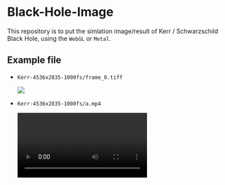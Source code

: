 # Black-Hole-Image

This repository is to put the simlation image/result of Kerr / Schwarzschild Black Hole, using the `WebGL` or `Metal`.

## Example file

- `Kerr-4536x2835-1000fs/frame_0.tiff`

    <img src="Kerr-4536x2835-1000fs/frame_0.tiff">

- `Kerr-4536x2835-1000fs/a.mp4`

    <video src="Kerr-4536x2835-1000fs/a.mp4">
    </video>

